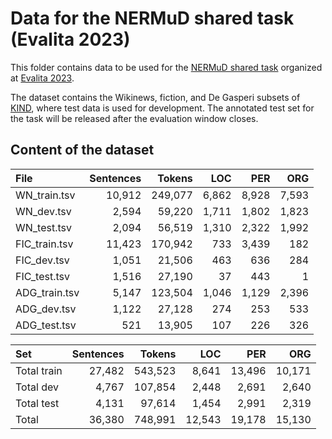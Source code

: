 # Data for the NERMuD shared task (Evalita 2023)

This folder contains data to be used for the [NERMuD shared task](https://nermud.fbk.eu/) organized
at [Evalita 2023](https://www.evalita.it/campaigns/evalita-2023/).

The dataset contains the Wikinews, fiction, and De Gasperi subsets of [KIND](https://github.com/dhfbk/KIND), where test data is used for development.
The annotated test set for the task will be released after the evaluation window closes.

## Content of the dataset

| File                        |    Sentences |    Tokens |    LOC |    PER |    ORG |
|:----------------------------|-------------:|----------:|-------:|-------:|-------:|
| WN_train.tsv                |       10,912 |   249,077 |  6,862 |  8,928 |  7,593 |
| WN_dev.tsv                  |        2,594 |    59,220 |  1,711 |  1,802 |  1,823 |
| WN_test.tsv                 |        2,094 |    56,519 |  1,310 |  2,322 |  1,992 |
| FIC_train.tsv               |       11,423 |   170,942 |    733 |  3,439 |    182 |
| FIC_dev.tsv                 |        1,051 |    21,506 |    463 |    636 |    284 |
| FIC_test.tsv                |        1,516 |    27,190 |     37 |    443 |      1 |
| ADG_train.tsv               |        5,147 |   123,504 |  1,046 |  1,129 |  2,396 |
| ADG_dev.tsv                 |        1,122 |    27,128 |    274 |    253 |    533 |
| ADG_test.tsv                |          521 |    13,905 |    107 |    226 |    326 |

| Set                         |    Sentences |    Tokens |    LOC |    PER |    ORG |
|:----------------------------|-------------:|----------:|-------:|-------:|-------:|
| Total train                 |       27,482 |   543,523 |  8,641 | 13,496 | 10,171 |
| Total dev                   |        4,767 |   107,854 |  2,448 |  2,691 |  2,640 |
| Total test                  |        4,131 |    97,614 |  1,454 |  2,991 |  2,319 |
| Total                       |       36,380 |   748,991 | 12,543 | 19,178 | 15,130 |

